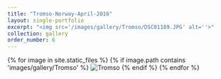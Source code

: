 ```yaml
---
title: "Tromso-Norway-April-2016"
layout: single-portfolio
excerpt: "<img src='/images/gallery/Tromso/DSC01189.JPG' alt=''>"
collection: gallery
order_number: 6
---
```

   
{% for image in site.static_files %}
{% if image.path contains 'images/gallery/Tromso' %}
<img src='{{ site.baseurl }}{{ image.path }}' alt='Tromso' title='Tromso'>
{% endif %}
{% endfor %}
<!-- [Poster](/files/pdf/research/PolMeth 2019 Poster.pdf){: .btn--research} -->